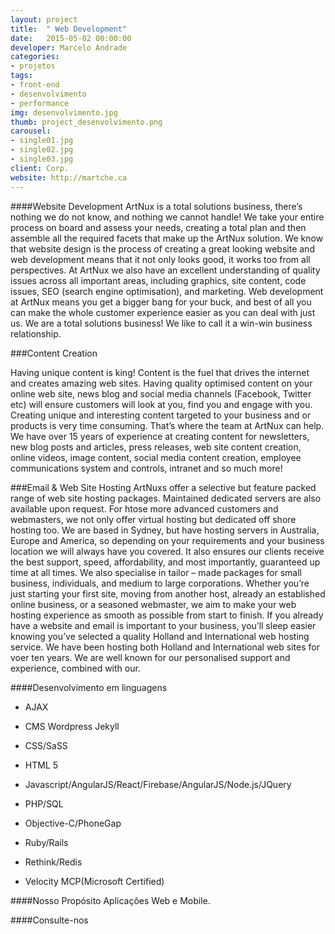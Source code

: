 ```yaml
---
layout: project
title:  " Web Development"
date:   2015-05-02 00:00:00
developer: Marcelo Andrade
categories:
- projetos
tags:
- front-end
- desenvolvimento
- performance
img: desenvolvimento.jpg
thumb: project_desenvolvimento.png
carousel:
- single01.jpg
- single02.jpg
- single03.jpg
client: Corp.
website: http://martche.ca
---
```

####Website Development
ArtNux is a total solutions business, there’s nothing we do not know, and nothing we cannot handle! We take your entire process on board and assess your needs, creating a total plan and then assemble all the required facets that make up the ArtNux solution.
We know that website design is the process of creating a great looking website and web development means that it not only looks good, it works too from all perspectives.
At ArtNux we also have an excellent understanding of quality issues across all important areas, including graphics, site content, code issues, SEO (search engine optimisation), and marketing.
Web development at ArtNux means you get a bigger bang for your buck, and best of all you can make the whole customer experience easier as you can deal with just us. 
We are a total solutions business! We like to call it a win-win business relationship.

###Content Creation

Having unique content is king! Content is the fuel that drives the internet and creates amazing web sites. Having quality optimised content on your online web site, news blog and social media channels (Facebook, Twitter etc) will ensure customers will look at you, find you and engage with you.
Creating unique and interesting content targeted to your business and or products is very time consuming. That’s where the team at ArtNux can help. We have over 15 years of experience at creating content for newsletters, new blog posts and articles, press releases, web site content creation, online videos, image content, social media content creation, employee communications system and controls, intranet and so much more!

###Email & Web Site Hosting
ArtNuxs offer a selective but feature packed range of web site hosting packages. Maintained dedicated servers are also available upon request. For htose more advanced customers and webmasters, we not only offer virtual hosting but dedicated off shore hosting too. We are based in Sydney, but have hosting servers in Australia, Europe and America, so depending on your requirements and your business location we will always have you covered. It also ensures our clients receive the best support, speed, affordability, and most importantly, guaranteed up time at all times.
We also specialise in tailor – made packages for small business, individuals, and medium to large corporations. 
Whether you’re just starting your first site, moving from another host, already an established online business, or a seasoned webmaster, we aim to make your web hosting experience as smooth as possible from start to finish.
If you already have a website and email is important to your business, you’ll sleep easier knowing you’ve selected a quality Holland and International web hosting service. We have been hosting both Holland and International web sites for voer ten years. We are well known for our personalised support and experience, combined with our.


####Desenvolvimento em linguagens 
- AJAX

- CMS Wordpress Jekyll

- CSS/SaSS

- HTML 5

- Javascript/AngularJS/React/Firebase/AngularJS/Node.js/JQuery

- PHP/SQL

- Objective-C/PhoneGap

- Ruby/Rails 

- Rethink/Redis

- Velocity MCP(Microsoft Certified)

####Nosso Propósito
Aplicações Web e Mobile.

####Consulte-nos